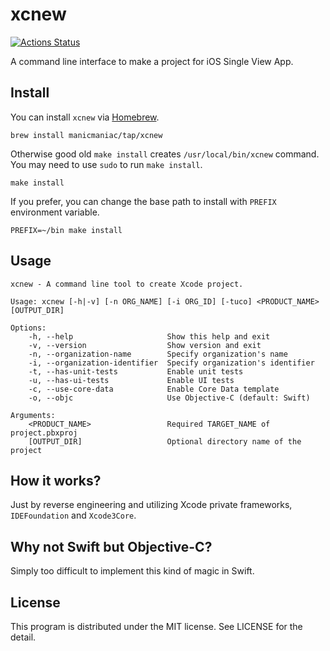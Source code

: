 xcnew
=====

[![Actions Status](https://github.com/manicmaniac/xcnew/workflows/CI/badge.svg)](https://github.com/manicmaniac/xcnew/actions)

A command line interface to make a project for iOS Single View App.

Install
-------

You can install `xcnew` via [Homebrew](https://brew.sh).

    brew install manicmaniac/tap/xcnew

Otherwise good old `make install` creates `/usr/local/bin/xcnew` command.
You may need to use `sudo` to run `make install`.

    make install

If you prefer, you can change the base path to install with `PREFIX` environment variable.

    PREFIX=~/bin make install

Usage
-----

    xcnew - A command line tool to create Xcode project.
    
    Usage: xcnew [-h|-v] [-n ORG_NAME] [-i ORG_ID] [-tuco] <PRODUCT_NAME> [OUTPUT_DIR]
    
    Options:
        -h, --help                     Show this help and exit
        -v, --version                  Show version and exit
        -n, --organization-name        Specify organization's name
        -i, --organization-identifier  Specify organization's identifier
        -t, --has-unit-tests           Enable unit tests
        -u, --has-ui-tests             Enable UI tests
        -c, --use-core-data            Enable Core Data template
        -o, --objc                     Use Objective-C (default: Swift)
    
    Arguments:
        <PRODUCT_NAME>                 Required TARGET_NAME of project.pbxproj
        [OUTPUT_DIR]                   Optional directory name of the project

How it works?
-------------

Just by reverse engineering and utilizing Xcode private frameworks, `IDEFoundation` and `Xcode3Core`.

Why not Swift but Objective-C?
------------------------------

Simply too difficult to implement this kind of magic in Swift.

License
-------

This program is distributed under the MIT license.
See LICENSE for the detail.
